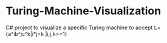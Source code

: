 # Turing-Machine-Visualization

C# project to visualize a specific Turing machine to accept L={a^ib^jc^k|i*j=k |i,j,k>=1}
